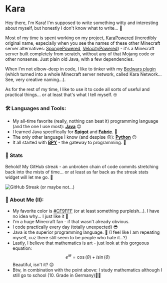 # Kara

Hey there, I'm Kara! I'm supposed to write something witty and interesting about myself, but honestly I don't know what to write... 🥴

Most of my time is spent working on my project, [KaraPowered](https://www.github.com/KaraPowered) (incredibly original name, especially when you see the names of these other Minecraft server alternatives: [SpongePowered](https://www.spongepowered.org/), [VelocityPowered](https://www.velocitypowered.com/)) - it's a Minecraft server built completely from scratch, without any of that Mojang code or other nonsense. Just plain old Java, with a few dependencies. 

When I'm not elbow-deep in code, I like to tinker with my [Bedwars plugin](https://www.github.com/Kara6432/Bedwars) (which turned into a whole Minecraft server network, called Kara Network... See, very creative naming...).

As for the rest of my time, I like to use it to code all sorts of useful and practical things... or at least that's what I tell myself. 🤓

### 🛠️ Languages and Tools:

* My all-time favorite (really, nothing can beat it) programming language (and the one I use most): **[Java](https://www.java.com)** 😍
* I learned Java specifically for **[Spigot](https://www.spigotmc.org)** and **[Fabric](https://www.fabricmc.net)**. 🤩
* The only other language I know (and despise 🙃): **[Python](https://www.python.org)** 😑
* It all started with **[BPY](https://docs.blender.org/api/current/index.html)** - the gateway to programming. 🤗

### 💎 Stats

Behold! My GitHub streak - an unbroken chain of code commits stretching back into the mists of time... or at least as far back as the streak stats widget will let me go. 🤯

![GitHub Streak](https://streak-stats.demolab.com?user=Kara6432&date_format=j%20M%5B%20Y%5D)
(or maybe not...)

### 🤪 About Me (II):

* My favorite color is [#CF9FFF](https://github.com/Kara6432/Kara6432/blob/main/CF9FFF.png) (or at least something purpleish...). I have no idea why... I just like it 🎨
* I'm a huge Minecraft fan - if that wasn't already obvious.
* I code practically every day (totally unexpected) 😎
* Java is the superior programming language. 🤗 (I feel like I am repeating myself, cuz there still seem to be people who hate it...?)
* Lastly, I believe that mathematics is art - just look at this gorgeous equation: $$e^{i\theta}=\cos\left(\theta\right)+i\sin\left(\theta\right)$$ Beautiful, isn't it? 😍
* Btw, in combination with the point above: I study mathematics although I still go to school (10. Grade in Germany)👩‍🎓
